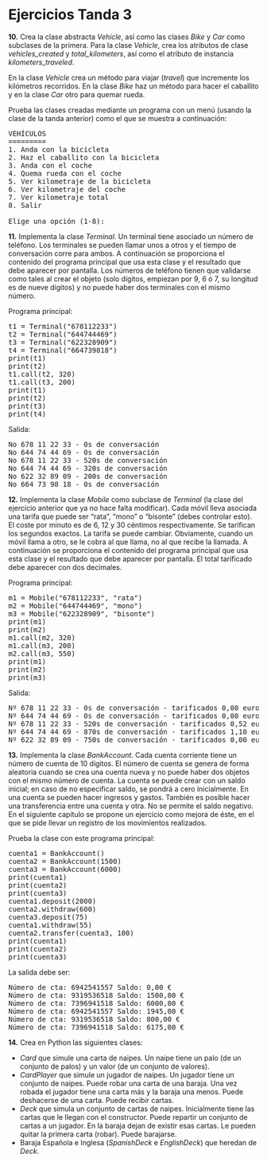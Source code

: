 # Ejercicios Tanda 3

**10.** Crea la clase abstracta *Vehicle*, así como las clases *Bike* y *Car* como subclases de la primera. Para la clase *Vehicle*, crea los atributos de clase *vehicles_created* y *total_kilometers*, así como el atributo de instancia *kilometers_traveled*.

En la clase *Vehicle* crea un método para viajar (*travel*) que incremente los kilómetros recorridos. En la clase *Bike* haz un método para hacer el caballito y en la clase *Car* otro para quemar rueda.

Prueba las clases creadas mediante un programa con un menú (usando la clase de la tanda anterior) como el que se muestra a continuación:

<pre>
VEHÍCULOS
=========
1. Anda con la bicicleta
2. Haz el caballito con la bicicleta
3. Anda con el coche
4. Quema rueda con el coche
5. Ver kilometraje de la bicicleta
6. Ver kilometraje del coche
7. Ver kilometraje total
8. Salir

Elige una opción (1-8):
</pre>

**11.** Implementa la clase *Terminal*. Un terminal tiene asociado un número de teléfono. Los terminales se pueden llamar unos a otros y el tiempo de conversación corre para ambos. A continuación se proporciona el contenido del programa principal que usa esta clase y el resultado que debe aparecer por pantalla. Los números de teléfono tienen que validarse como tales al crear el objeto (solo dígitos, empiezan por 9, 6 ó 7, su longitud es de nueve dígitos) y no puede haber dos terminales con el mismo número.

Programa principal:

<pre>
t1 = Terminal("678112233")
t2 = Terminal("644744469")
t3 = Terminal("622328909")
t4 = Terminal("664739818")
print(t1)
print(t2)
t1.call(t2, 320)
t1.call(t3, 200)
print(t1)
print(t2)
print(t3)
print(t4)
</pre>

Salida:

<pre>
No 678 11 22 33 - 0s de conversación
No 644 74 44 69 - 0s de conversación
No 678 11 22 33 - 520s de conversación
No 644 74 44 69 - 320s de conversación
No 622 32 89 09 - 200s de conversación
No 664 73 98 18 - 0s de conversación
</pre>

**12.** Implementa la clase *Mobile* como subclase de *Terminal* (la clase del ejercicio anterior que ya no hace falta modificar). Cada móvil lleva asociada una tarifa que puede ser “rata”, “mono” o “bisonte” (debes controlar esto). El coste por minuto es de 6, 12 y 30 céntimos respectivamente. Se tarifican los segundos exactos. La tarifa se puede cambiar. Obviamente, cuando un móvil llama a otro, se le cobra al que llama, no al que recibe la llamada. A continuación se proporciona el contenido del programa principal que usa esta clase y el resultado que debe aparecer por pantalla. El total tarificado debe aparecer con dos decimales.

Programa principal:

<pre>
m1 = Mobile("678112233", "rata")
m2 = Mobile("644744469", "mono")
m3 = Mobile("622328909", "bisonte")
print(m1)
print(m2)
m1.call(m2, 320)
m1.call(m3, 200)
m2.call(m3, 550)
print(m1)
print(m2)
print(m3)
</pre>

Salida:

<pre>
Nº 678 11 22 33 - 0s de conversación - tarificados 0,00 euros
Nº 644 74 44 69 - 0s de conversación - tarificados 0,00 euros
Nº 678 11 22 33 - 520s de conversación - tarificados 0,52 euros
Nº 644 74 44 69 - 870s de conversación - tarificados 1,10 euros
Nº 622 32 89 09 - 750s de conversación - tarificados 0,00 euros
</pre>

**13.** Implementa la clase *BankAccount*. Cada cuenta corriente tiene un número de cuenta de 10 dígitos. El número de cuenta se genera de forma aleatoria cuando se crea una cuenta nueva y no puede haber dos objetos con el mismo número de cuenta. La cuenta se puede crear con un saldo inicial; en caso de no especificar saldo, se pondrá a cero inicialmente. En una cuenta se pueden hacer ingresos y gastos. También es posible hacer una transferencia entre una cuenta y otra. No se permite el saldo negativo. En el siguiente capítulo se propone un ejercicio como mejora de éste, en el que se pide llevar un registro de los movimientos realizados.

Prueba la clase con este programa principal:

<pre>
cuenta1 = BankAccount()
cuenta2 = BankAccount(1500)
cuenta3 = BankAccount(6000)
print(cuenta1)
print(cuenta2)
print(cuenta3)
cuenta1.deposit(2000)
cuenta2.withdraw(600)
cuenta3.deposit(75)
cuenta1.withdraw(55)
cuenta2.transfer(cuenta3, 100)
print(cuenta1)
print(cuenta2)
print(cuenta3)
</pre>

La salida debe ser:

<pre>
Número de cta: 6942541557 Saldo: 0,00 €
Número de cta: 9319536518 Saldo: 1500,00 €
Número de cta: 7396941518 Saldo: 6000,00 €
Número de cta: 6942541557 Saldo: 1945,00 €
Número de cta: 9319536518 Saldo: 800,00 €
Número de cta: 7396941518 Saldo: 6175,00 €
</pre>

**14.** Crea en Python las siguientes clases:

- *Card* que simule una carta de naipes. Un naipe tiene un palo (de un conjunto de palos) y un valor (de un conjunto de valores).
- *CardPlayer* que simule un jugador de naipes. Un jugador tiene un conjunto de naipes. Puede robar una carta de una baraja. Una vez robada el jugador tiene una carta más y la baraja una menos. Puede deshacerse de una carta. Puede recibir cartas.
- *Deck* que simula un conjunto de cartas de naipes. Inicialmente tiene las cartas que le llegan con el constructor. Puede repartir un conjunto de cartas a un jugador. En la baraja dejan de existir esas cartas. Le pueden quitar la primera carta (robar). Puede barajarse.
- Baraja Española e Inglesa (*SpanishDeck* e *EnglishDeck*) que heredan de *Deck*.